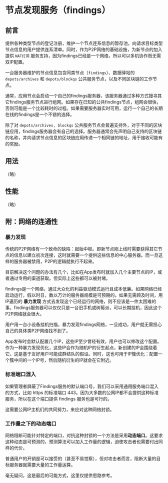 # 节点发现服务（findings）

## 前言

提供各种类型节点的登记注册，维护一个节点连系信息的暂存池，向请求目标类型节点信息的用户提供连系清单。同时，作为P2P网络的基础设施，为新节点的加入提供 `NAT打洞` 服务支持，因为findings已经是一个网络，所以可以多机协作而无需双IP配置。

一台服务器维护的节点信息包含同类节点（`findings`）、数据驿站的 `depots/archives` 和 `depots/blockqs` 公共服务节点，以及不同区块链的工作节点。

通常，应用节点会启动一个自己的findings服务器，该服务器通过多种方式搜寻其它findings服务节点进行组网。如果存在已知的公共findings节点，组网会很快，否则可能是一个比较耗时的过程。如果需要服务器实时可用，运行一个自己的长期在线的findings是一个不错的选择。

除了对 `depots/archives, blockqs` 公共服务节点会普遍支持外，对于不同的区块链应用，findings服务器会有自己的选择。服务器通常会先声明自己支持的区块链的名称，并向请求节点信息的区块链应用传递一个相同链的地址，用于接收可能有的奖励。



## 用法

（略）



## 性能

（略）



## 附：网络的连通性

### 暴力发现

传统的P2P网络有一个致命的缺陷：起始中枢。即新节点刚上线时需要获得其它节点的信息以建立初次连接，这时就需要一个提供这些信息的中心服务器。而一旦这样的服务器被禁用，P2P的逻辑就执行不起来。

目前解决这个问题的办法有几个，比如在App发布时就加入几个主要节点的IP，或者通过专用的渠道获取。但实际上这些都可以被封堵。

findings是一个网络，通过大众化的利益驱动模式运行且成本低廉。如果网络已经启动运行，假以时日，数以万计的服务器规模是可预期的。如果无需顾及时间，用IP遍历的 **暴力发现** 方式去发现这个已经运行的网络，则不应该是一件太困难的事。findings服务器可以仅仅只是一台旧手机或树莓派，可以长期挂机，因此这个P2P网络就会很大。

用户用一台小设备挂机扫描，暴力发现findings网络，一旦成功，用户就无需担心自己的具体类P2P网络找不到了。

App发布时会默认配置几个IP，这些IP至少曾经有效，用户也可以修改这个配置。作为一种暴力发现优化，这些IP会作为随机IP的衍生起点，新创建的IP会围绕着它。这是基于友好用户可能成群结队的假设。同时，这也可用于IP簇优化：配置一个簇中间的一个IP号，然后随机衍生的IP就会在它附近。


### 标准端口混入

如果管理者屏蔽了Findings服务的默认端口号，我们可以采用通用服务端口混入的方式，比如 https 的标准端口 443。因为大多数的公网IP都不会提供这种标准服务，所以在这个端口提供 findings 服务也是可行的。

这需要公网IP主机们的共同努力，来应对这种网络封锁。


### 工作量之下的动态端口

网络阻断可能针对特定的端口，对抗这种封锁的一个方法是采用**动态端口**。这要求这种动态是可预测的，预测算法可以加入工作量的逻辑，迫使攻击者也需要付出同样的代价。

普通用户的开销是可以接受的（甚至不易觉察），但对攻击者而言，阻断大量的目标服务器就需要大量的工作量运算。

毫无疑问，这是最后的可能方式，这里仅提供思路参考。
